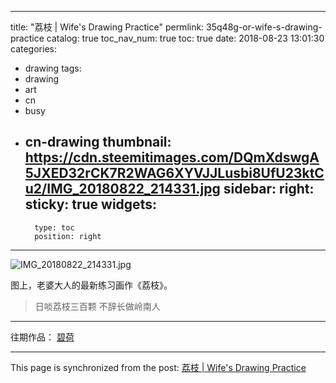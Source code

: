 
---
title: "荔枝 | Wife's Drawing Practice"
permlink: 35q48g-or-wife-s-drawing-practice
catalog: true
toc_nav_num: true
toc: true
date: 2018-08-23 13:01:30
categories:
- drawing
tags:
- drawing
- art
- cn
- busy
- cn-drawing
thumbnail: https://cdn.steemitimages.com/DQmXdswgA5JXED32rCK7R2WAG6XYVJJLusbi8UfU23ktCu2/IMG_20180822_214331.jpg
sidebar:
    right:
        sticky: true
widgets:
    -
        type: toc
        position: right
---


![IMG_20180822_214331.jpg](https://cdn.steemitimages.com/DQmXdswgA5JXED32rCK7R2WAG6XYVJJLusbi8UfU23ktCu2/IMG_20180822_214331.jpg)

图上，老婆大人的最新练习画作《荔枝》。

>日啖荔枝三百颗
不辞长做岭南人

---

往期作品：
[碧荷](https://steemit.com/drawing/@yellowbird/4kjcxt-or-wife-s-drawing-practice)


- - -

This page is synchronized from the post: [荔枝 | Wife's Drawing Practice](https://steemit.com/@yellowbird/35q48g-or-wife-s-drawing-practice)

